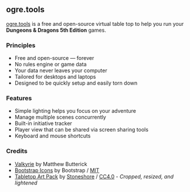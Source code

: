 ## ogre.tools

[ogre.tools](https://ogre.tools) is a free and open-source virtual table top to help you run your **Dungeons & Dragons 5th Edition** games.

### Principles
* Free and open-source &mdash; forever
* No rules engine or game data
* Your data never leaves your computer
* Tailored for desktops and laptops
* Designed to be quickly setup and easily torn down

### Features
- Simple lighting helps you focus on your adventure
- Manage multiple scenes concurrently
- Built-in initiative tracker
- Player view that can be shared via screen sharing tools
- Keyboard and mouse shortcuts

### Credits
- [Valkyrie](https://mbtype.com/fonts/valkyrie/) by Matthew Butterick
- [Bootstrap Icons](https://icons.getbootstrap.com/) by Bootstrap / [MIT](https://github.com/twbs/icons/blob/main/LICENSE.md)
- [Tabletop Art Pack](https://stoneshore.itch.io/tabletop-art-pack) by [Stoneshore](stoneshore.trpg@gmail.com) / [CC4.0](https://creativecommons.org/licenses/by/4.0/legalcode) - *Cropped, resized, and lightened*
